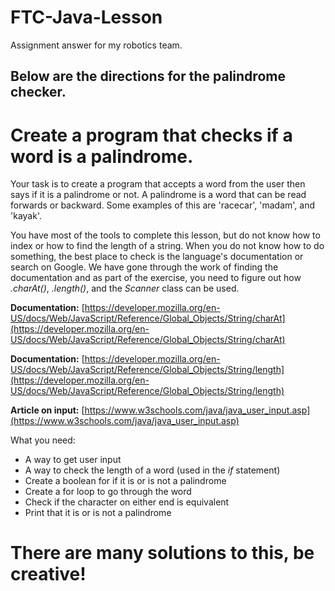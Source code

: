 # FTC-Java-Lesson
Assignment answer for my robotics team. 

Below are the directions for the palindrome checker.
---
# Create a program that checks if a word is a palindrome. 

Your task is to create a program that accepts a word from the user then says if it is a palindrome or not. A palindrome is a word that can be read forwards or backward. Some examples of this are 'racecar', 'madam', and 'kayak'.

You have most of the tools to complete this lesson, but do not know how to index or how to find the length of a string. When you do not know how to do something, the best place to check is the language's documentation or search on Google. We have gone through the work of finding the documentation and as part of the exercise, you need to figure out how _.charAt()_, _.length()_, and the _Scanner_ class can be used.

**Documentation:** [https://developer.mozilla.org/en-US/docs/Web/JavaScript/Reference/Global_Objects/String/charAt](https://developer.mozilla.org/en-US/docs/Web/JavaScript/Reference/Global_Objects/String/charAt)

**Documentation:** [https://developer.mozilla.org/en-US/docs/Web/JavaScript/Reference/Global_Objects/String/length](https://developer.mozilla.org/en-US/docs/Web/JavaScript/Reference/Global_Objects/String/length)

**Article on input:** [https://www.w3schools.com/java/java_user_input.asp](https://www.w3schools.com/java/java_user_input.asp)

What you need:

- A way to get user input
- A way to check the length of a word (used in the _if_ statement)
- Create a boolean for if it is or is not a palindrome
- Create a for loop to go through the word
- Check if the character on either end is equivalent
- Print that it is or is not a palindrome

# **There are many solutions to this, be creative!**

